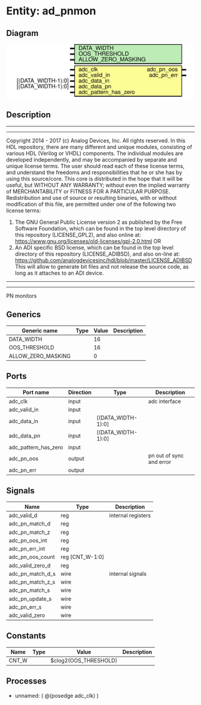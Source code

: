 # Entity: ad_pnmon

## Diagram

![Diagram](ad_pnmon.svg "Diagram")
## Description

***************************************************************************
 ***************************************************************************
 Copyright 2014 - 2017 (c) Analog Devices, Inc. All rights reserved.
 In this HDL repository, there are many different and unique modules, consisting
 of various HDL (Verilog or VHDL) components. The individual modules are
 developed independently, and may be accompanied by separate and unique license
 terms.
 The user should read each of these license terms, and understand the
 freedoms and responsibilities that he or she has by using this source/core.
 This core is distributed in the hope that it will be useful, but WITHOUT ANY
 WARRANTY; without even the implied warranty of MERCHANTABILITY or FITNESS FOR
 A PARTICULAR PURPOSE.
 Redistribution and use of source or resulting binaries, with or without modification
 of this file, are permitted under one of the following two license terms:
   1. The GNU General Public License version 2 as published by the
      Free Software Foundation, which can be found in the top level directory
      of this repository (LICENSE_GPL2), and also online at:
      <https://www.gnu.org/licenses/old-licenses/gpl-2.0.html>
 OR
   2. An ADI specific BSD license, which can be found in the top level directory
      of this repository (LICENSE_ADIBSD), and also on-line at:
      https://github.com/analogdevicesinc/hdl/blob/master/LICENSE_ADIBSD
      This will allow to generate bit files and not release the source code,
      as long as it attaches to an ADI device.
 ***************************************************************************
 ***************************************************************************
 PN monitors
 
## Generics

| Generic name       | Type | Value | Description |
| ------------------ | ---- | ----- | ----------- |
| DATA_WIDTH         |      | 16    |             |
| OOS_THRESHOLD      |      | 16    |             |
| ALLOW_ZERO_MASKING |      | 0     |             |
## Ports

| Port name            | Direction | Type               | Description              |
| -------------------- | --------- | ------------------ | ------------------------ |
| adc_clk              | input     |                    | adc interface            |
| adc_valid_in         | input     |                    |                          |
| adc_data_in          | input     | [(DATA_WIDTH-1):0] |                          |
| adc_data_pn          | input     | [(DATA_WIDTH-1):0] |                          |
| adc_pattern_has_zero | input     |                    |                          |
| adc_pn_oos           | output    |                    | pn out of sync and error |
| adc_pn_err           | output    |                    |                          |
## Signals

| Name             | Type             | Description         |
| ---------------- | ---------------- | ------------------- |
| adc_valid_d      | reg              | internal registers  |
| adc_pn_match_d   | reg              |                     |
| adc_pn_match_z   | reg              |                     |
| adc_pn_oos_int   | reg              |                     |
| adc_pn_err_int   | reg              |                     |
| adc_pn_oos_count | reg  [CNT_W-1:0] |                     |
| adc_valid_zero_d | reg              |                     |
| adc_pn_match_d_s | wire             | internal signals    |
| adc_pn_match_z_s | wire             |                     |
| adc_pn_match_s   | wire             |                     |
| adc_pn_update_s  | wire             |                     |
| adc_pn_err_s     | wire             |                     |
| adc_valid_zero   | wire             |                     |
## Constants

| Name  | Type | Value                 | Description |
| ----- | ---- | --------------------- | ----------- |
| CNT_W |      | $clog2(OOS_THRESHOLD) |             |
## Processes
- unnamed: ( @(posedge adc_clk) )
